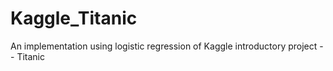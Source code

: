 # Kaggle_Titanic
An implementation using logistic regression of Kaggle introductory project -- Titanic
